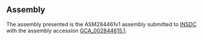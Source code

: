 

Assembly
--------

The assembly presented is the ASM284461v1 assembly submitted to
[INSDC](http://www.insdc.org) with the assembly accession
[GCA\_002844615.1](http://www.ebi.ac.uk/ena/data/view/GCA_002844615.1).
